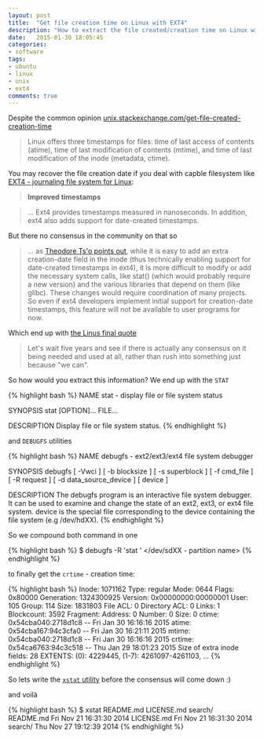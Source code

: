 ```yaml
---
layout: post
title:  "Get file creation time on Linux with EXT4"
description: "How to extract the file created/creation time on Linux with EXT4 filesystem"
date:   2015-01-30 18:05:45
categories:
- software
tags:
- ubuntu
- linux
- unix
- ext4
comments: true
---
```


Despite the common opinion [unix.stackexchange.com/get-file-created-creation-time](http://unix.stackexchange.com/a/24442/13721)

> Linux offers three timestamps for files: time of last access of contents (atime), time of last modification of contents (mtime), and time of last modification of the inode (metadata, ctime).

You may recover the file creation date if you deal with capble filesystem like [EXT4 - journaling file system for Linux](http://en.wikipedia.org/wiki/Ext4):

> **Improved timestamps**

> ... Ext4 provides timestamps measured in nanoseconds. In addition, ext4 also adds support for date-created timestamps.

But there no consensus in the community on that so

> ... as [Theodore Ts'o points out](https://www.redhat.com/archives/ext3-users/2006-October/msg00015.html), while it is easy to add an extra creation-date field in the inode (thus technically enabling support for date-created timestamps in ext4), it is more difficult to modify or add the necessary system calls, like stat() (which would probably require a new version) and the various libraries that depend on them (like glibc). These changes would require coordination of many projects. So even if ext4 developers implement initial support for creation-date timestamps, this feature will not be available to user programs for now.

Which end up with [the Linus final quote](https://lkml.org/lkml/2010/7/22/249)

> Let's wait five years and see if there is actually any consensus on it being needed and used at all, rather than rush into something just because "we can".

So how would you extract this information? We end up with the `STAT`

{% highlight bash %}
NAME
      stat - display file or file system status

SYNOPSIS
       stat [OPTION]... FILE...

DESCRIPTION
       Display file or file system status.
{% endhighlight %}

and `DEBUGFS` utilities

{% highlight bash %}
NAME
       debugfs - ext2/ext3/ext4 file system debugger

SYNOPSIS
       debugfs [ -Vwci ] [ -b blocksize ] [ -s superblock ] [ -f cmd_file ] [ -R request ] [ -d data_source_device ] [ device ]

DESCRIPTION
       The debugfs program is an interactive file system debugger. It can be used to examine and change the state of an ext2, ext3, or ext4 file system.
       device is the special file corresponding to the device containing the file system (e.g /dev/hdXX).
{% endhighlight %}

So we compound both command in one

{% highlight bash %}
$ debugfs -R 'stat <filename>' </dev/sdXX - partition name>
{% endhighlight %}

to finally get the `crtime` - creation time:

{% highlight bash %}
Inode: 1071162   Type: regular    Mode:  0644   Flags: 0x80000
Generation: 1324300925    Version: 0x00000000:00000001
User:   105   Group:   114   Size: 1831803
File ACL: 0    Directory ACL: 0
Links: 1   Blockcount: 3592
Fragment:  Address: 0    Number: 0    Size: 0
 ctime: 0x54cba040:2718d1c8 -- Fri Jan 30 16:16:16 2015
 atime: 0x54cba167:94c3cfa0 -- Fri Jan 30 16:21:11 2015
 mtime: 0x54cba040:2718d1c8 -- Fri Jan 30 16:16:16 2015
 crtime: 0x54ca6763:94c3c518 -- Thu Jan 29 18:01:23 2015
Size of extra inode fields: 28
EXTENTS:
(0): 4229445, (1-7): 4261097-4261103, ...
{% endhighlight %}

So lets write the [`xstat` utility](https://gist.github.com/moiseevigor/8c496f632137605b322e) before the consensus will come down :)

<script src="https://gist.github.com/moiseevigor/8c496f632137605b322e.js"></script>

and voilà

{% highlight bash %}
$ xstat README.md LICENSE.md search/
README.md	Fri Nov 21 16:31:30 2014
LICENSE.md	Fri Nov 21 16:31:30 2014
search/	Thu Nov 27 19:12:39 2014
{% endhighlight %}

